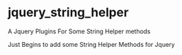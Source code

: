 # jquery_string_helper
A Jquery Plugins For Some String Helper methods 

Just Begins to add some String Helper Methods for Jquery


